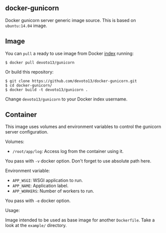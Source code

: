 docker-gunicorn
---------------

Docker gunicorn server generic image source. This is based on `ubuntu:14.04` image.

Image
-----

You can `pull` a ready to use image from Docker
[index](https://index.docker.io/u/devoto13/) running:

```
$ docker pull devoto13/gunicorn
```

Or build this repository:

```
$ git clone https://github.com/devoto13/docker-gunicorn.git
$ cd docker-gunicorn/
$ docker build -t devoto13/gunicorn .
```

Change `devoto13/gunicorn` to your Docker index username.

Container
---------

This image uses volumes and environment variables to control the gunicorn server
configuration.

Volumes:

* `/root/app/log`: Access log from the container using it.

You pass with `-v` docker option. Don't forget to use absolute path here.

Environment variable:

* `APP_WSGI`: WSGI application to run.
* `APP_NAME`: Application label.
* `APP_WORKERS`: Number of workers to run.

You pass with `-e` docker option.

Usage:

Image intended to be used as base image for another `Dockerfile`. Take a look at the `example/` directory.
